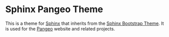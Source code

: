 # Sphinx Pangeo Theme


This is a theme for [Sphinx](http://sphinx-doc.org/) that inherits from the
[Sphinx Bootstrap Theme](https://github.com/ryan-roemer/sphinx-bootstrap-theme).
It is used for the [Pangeo](http://pangeo.io) website and related projects.
